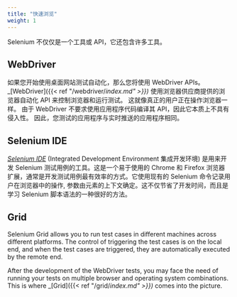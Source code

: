 ```yaml
---
title: "快速浏览"
weight: 1
---
```


Selenium 不仅仅是一个工具或 API，它还包含许多工具。

## WebDriver

如果您开始使用桌面网站测试自动化，那么您将使用 WebDriver APIs。
_[WebDriver]({{< ref "/webdriver/_index.md" >}})_ 使用浏览器供应商提供的浏览器自动化 API 来控制浏览器和运行测试。
这就像真正的用户正在操作浏览器一样。
由于 WebDriver 不要求使用应用程序代码编译其 API，因此它本质上不具有侵入性。
因此，您测试的应用程序与实时推送的应用程序相同。

## Selenium IDE

_[Selenium IDE](https://selenium.dev/selenium-ide)_ (Integrated Development Environment 集成开发环境) 
是用来开发 Selenium 测试用例的工具。这是一个易于使用的 Chrome 和 Firefox 
浏览器扩展，通常是开发测试用例最有效率的方式。它使用现有的 Selenium 命令记录用户在浏览器中的操作,
参数由元素的上下文确定。这不仅节省了开发时间，而且是学习 Selenium 脚本语法的一种很好的方法。


## Grid

Selenium Grid allows you to run test cases in different 
machines across different platforms. The control of 
triggering the test cases is on the local end, and 
when the test cases are triggered, they are automatically 
executed by the remote end.

After the development of the WebDriver tests, you may face 
the need of running your tests on multiple browser and 
operating system combinations.
This is where _[Grid]({{< ref "/grid/_index.md" >}})_ comes into the picture.
